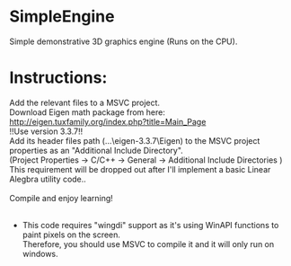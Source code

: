 # SimpleEngine
Simple demonstrative 3D graphics engine (Runs on the CPU).

# Instructions:
Add the relevant files to a MSVC project. <br>
Download Eigen math package from here: http://eigen.tuxfamily.org/index.php?title=Main_Page <br>
!!Use version 3.3.7!! <br>
Add its header files path (...\eigen-3.3.7\Eigen\) to the MSVC project properties as an "Additional Include Directory". <br>
(Project Properties -> C/C++ -> General -> Additional Include Directories <Eigen header file path goes here>) <br>
This requirement will be dropped out after I'll implement a basic Linear Alegbra utility code.. <br>
<br>
Compile and enjoy learning! <br>
 <br>
* This code requires "wingdi" support as it's using WinAPI functions to paint pixels on the screen.<br>
 Therefore, you should use MSVC to compile it and it will only run on windows. <br>

